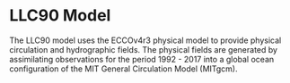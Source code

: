 # LLC90 Model

The LLC90 model uses the ECCOv4r3 physical model to provide physical circulation and hydrographic 
fields. The physical fields are generated by assimilating observations for the period 1992 - 2017
into a global ocean configuration of the MIT General Circulation Model (MITgcm).